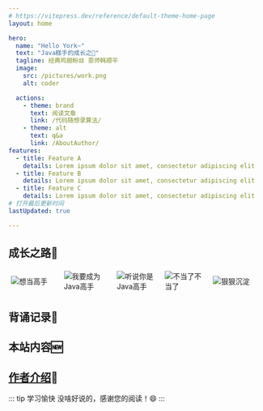```yaml
---
# https://vitepress.dev/reference/default-theme-home-page
layout: home

hero:
  name: "Hello York~"
  text: "Java糕手的成长之🦌"
  tagline: 经典鸡翅粉丝 恩师韩顺平
  image:
    src: /pictures/work.png
    alt: coder

  actions:
    - theme: brand
      text: 阅读文章
      link: /代码随想录算法/
    - theme: alt
      text: q&a
      link: /AboutAuthor/
features:
  - title: Feature A
    details: Lorem ipsum dolor sit amet, consectetur adipiscing elit
  - title: Feature B
    details: Lorem ipsum dolor sit amet, consectetur adipiscing elit
  - title: Feature C
    details: Lorem ipsum dolor sit amet, consectetur adipiscing elit
# 打开最后更新时间
lastUpdated: true

---
```


## 成长之路🚀

<div style="margin-top: 15px; padding: 5px; display: flex; align-items: center;">  
  <div style="display: flex; align-items: center; width: 20%; margin-right: 10px;">  
    <img src="/pictures/想当高手.jpg" alt="想当高手"/>  
  </div>  
  <div style="display: flex; align-items: center; width: 20%; margin-right: 10px;">  
    <img src="/pictures/我要成为Java高手.jpg" alt="我要成为Java高手"/>  
  </div>  
  <div style="display: flex; align-items: center; width: 18%; margin-right: 10px;">  
    <img src="/pictures/听说你是Java高手.jpg" alt="听说你是Java高手"/>  
  </div>  
  <div style="display: flex; align-items: center; width: 18%; margin-right: 10px;">  
    <img src="/pictures/不当了不当了.jpg" alt="不当了不当了"/>  
  </div>  
  <div style="display: flex; align-items: center; width: 20%;">  
    <img src="/pictures/狠狠沉淀.jpg" alt="狠狠沉淀" />  
  </div>  
</div>

## 背诵记录📅

<ActivityCalendar />

## 本站内容🆕



## [作者介绍](/AboutAuthor/)🌟

::: tip 学习愉快
没啥好说的，感谢您的阅读！😄
<DataPanel />
<Confetti />
<update />
:::